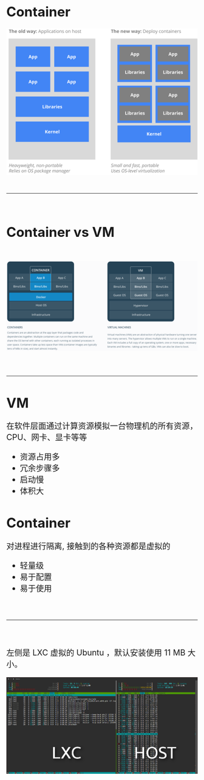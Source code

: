 <!-- ex_nonav -->

<h1 style="font-size:250%;">Container</h1>

<!-- 
将软件以及它运行安装所需的一切文件（代码、运行时、系统工具、系统库）打包到一起
 -->

![container](/img/why_containers.svg)

<br>

---

<br>

<h1 style="font-size:250%;">Container vs VM</h1>

<br>

![vm-vs-container](/img/vm-vs-container.png)

<br>
<br>

---

<h1 style="font-size:250%;">VM</h1>
<p style="font-size:150%;">在软件层面通过计算资源模拟一台物理机的所有资源，CPU、网卡、显卡等等</p>
<ul style="font-size:150%;">
<li>资源占用多</li>
<li>冗余步骤多</li>
<li>启动慢</li>
<li>体积大</li>
</ul>


<h1 style="font-size:250%;">Container</h1>
<p style="font-size:150%;">对进程进行隔离, 接触到的各种资源都是虚拟的</p>
<ul style="font-size:150%;">
<li>轻量级</li>
<li>易于配置</li>
<li>易于使用</li>
</ul>

<br>
<br>

<hr>
</hr>

<br>
<br>

<p style="font-size:150%;">左侧是 LXC 虚拟的 Ubuntu ，默认安装使用 11 MB 大小。</p>

![lxc](/img/lxc.png)